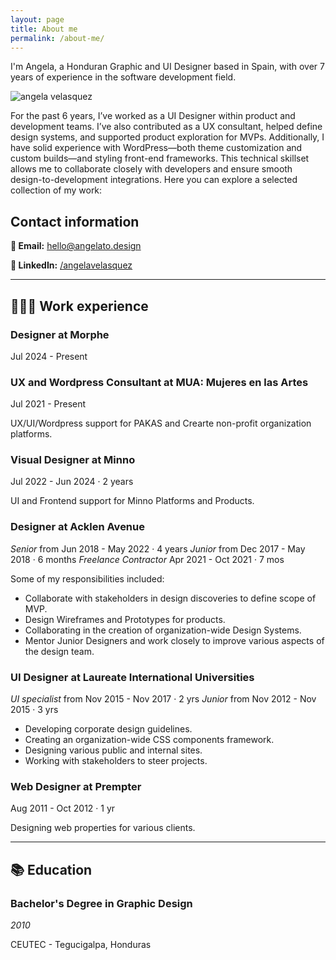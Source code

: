 ```yaml
---
layout: page
title: About me
permalink: /about-me/
---
```

I'm Angela, a Honduran Graphic and UI Designer based in Spain, with over 7 years of experience in the software development field.

![angela velasquez](../images/img-angela-landscape.png)

For the past 6 years, I’ve worked as a UI Designer within product and development teams. I’ve also contributed as a UX consultant, helped define design systems, and supported product exploration for MVPs. Additionally, I have solid experience with WordPress—both theme customization and custom builds—and styling front-end frameworks. This technical skillset allows me to collaborate closely with developers and ensure smooth design-to-development integrations.
Here you can explore a selected collection of my work: 

## Contact information

**📧 Email:** [hello@angelato.design](mailto:hello@angelato.design)

**🔗 LinkedIn:** [/angelavelasquez](https://www.linkedin.com/in/angelavelasquez/)

---

## **👩🏻‍💻** Work experience

### Designer at Morphe

Jul 2024 - Present 

### **UX and Wordpress Consultant at MUA: Mujeres en las Artes**

Jul 2021 - Present 

UX/UI/Wordpress support for PAKAS and Crearte non-profit organization platforms.

### Visual Designer at Minno

Jul 2022 - Jun 2024 · 2 years

UI and Frontend support for Minno Platforms and Products.

### Designer at Acklen Avenue

_Senior_ from Jun 2018 - May 2022 · 4 years
_Junior_ from Dec 2017 - May 2018 · 6 months
_Freelance Contractor_ Apr 2021 - Oct 2021 · 7 mos 

Some of my responsibilities included:

- Collaborate with stakeholders in design discoveries to define scope of MVP.
- Design Wireframes and Prototypes for products.
- Collaborating in the creation of organization-wide Design Systems.
- Mentor Junior Designers and work closely to improve various aspects of the design team.


### UI Designer at Laureate International Universities

_UI specialist_ from Nov 2015 - Nov 2017 · 2 yrs
_Junior_ from Nov 2012 - Nov 2015 · 3 yrs

- Developing corporate design guidelines.
- Creating an organization-wide CSS components framework.
- Designing various public and internal sites.
- Working with stakeholders to steer projects.


### **Web Designer at Prempter**

Aug 2011 - Oct 2012 · 1 yr 

Designing web properties for various clients.

---

## 📚 Education

### **Bachelor's Degree in Graphic Design**

*2010* 

CEUTEC - Tegucigalpa, Honduras
